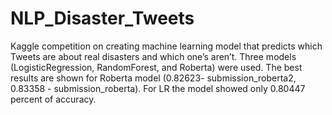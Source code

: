 # NLP_Disaster_Tweets

Kaggle competition on creating machine learning model that predicts which Tweets are about real disasters and which one’s aren’t. Three models (LogisticRegression, RandomForest, and Roberta) were used. The best results are shown for Roberta model (0.82623- submission_roberta2, 0.83358 - submission_roberta). For LR the model showed only 0.80447 percent of accuracy.

